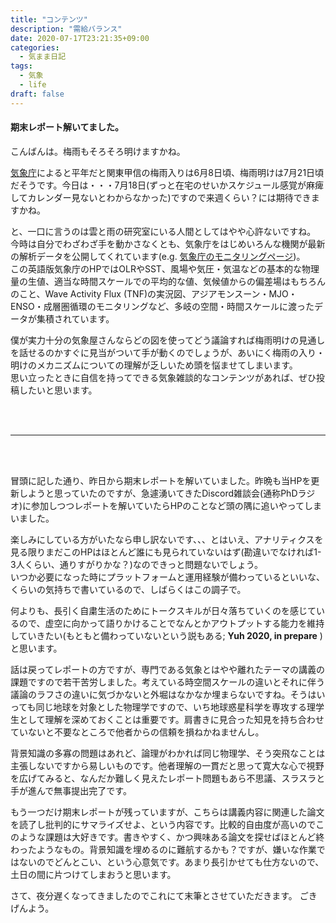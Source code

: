 ```yaml
---
title: "コンテンツ"
description: "需給バランス"
date: 2020-07-17T23:21:35+09:00
categories:
  - 気まま日記
tags:
  - 気象
  - life
draft: false
---
```


#### 期末レポート解いてました。

こんばんは。梅雨もそろそろ明けますかね。

[気象庁](https://www.data.jma.go.jp/fcd/yoho/baiu/sokuhou_baiu.html)によると平年だと関東甲信の梅雨入りは6月8日頃、梅雨明けは7月21日頃だそうです。今日は・・・7月18日(ずっと在宅のせいかスケジュール感覚が麻痺してカレンダー見ないとわからなかった)ですので来週くらい？には期待できますかね。
<!--more-->
と、一口に言うのは雲と雨の研究室にいる人間としてはやや心許ないですね。  
今時は自分でわざわざ手を動かさなくとも、気象庁をはじめいろんな機関が最新の解析データを公開してくれています(e.g. [気象庁のモニタリングページ](https://ds.data.jma.go.jp/tcc/tcc/products/clisys/index.html]))。  
この英語版気象庁のHPではOLRやSST、風場や気圧・気温などの基本的な物理量の生値、適当な時間スケールでの平均的な値、気候値からの偏差場はもちろんのこと、Wave Activity Flux (TNF)の実況図、アジアモンスーン・MJO・ENSO・成層圏循環のモニタリングなど、多岐の空間・時間スケールに渡ったデータが集積されています。  

僕が実力十分の気象屋さんならどの図を使ってどう議論すれば梅雨明けの見通しを話せるのかすぐに見当がついて手が動くのでしょうが、あいにく梅雨の入り・明けのメカニズムについての理解が乏しいため頭を悩ませてしまいます。  
思い立ったときに自信を持ってできる気象雑談的なコンテンツがあれば、ぜひ投稿したいと思います。

<br><br>

---

<br><br>

冒頭に記した通り、昨日から期末レポートを解いていました。昨晩も当HPを更新しようと思っていたのですが、急遽湧いてきたDiscord雑談会(通称PhDラジオ)に参加しつつレポートを解いていたらHPのことなど頭の隅に追いやってしまいました。

楽しみにしている方がいたなら申し訳ないです、、、とはいえ、アナリティクスを見る限りまだこのHPはほとんど誰にも見られていないはず(勘違いでなければ1-3人くらい、通りすがりかな？)なのできっと問題ないでしょう。  
いつか必要になった時にプラットフォームと運用経験が備わっているといいな、くらいの気持ちで書いているので、しばらくはこの調子で。  

何よりも、長引く自粛生活のためにトークスキルが日々落ちていくのを感じているので、虚空に向かって語りかけることでなんとかアウトプットする能力を維持していきたい(もともと備わっていないという説もある; **Yuh 2020, in prepare** )と思います。

話は戻ってレポートの方ですが、専門である気象とはやや離れたテーマの講義の課題ですので若干苦労しました。考えている時空間スケールの違いとそれに伴う議論のラフさの違いに気づかないと外堀はなかなか埋まらないですね。そうはいっても同じ地球を対象とした物理学ですので、いち地球惑星科学を専攻する理学生として理解を深めておくことは重要です。肩書きに見合った知見を持ち合わせていないと不要なところで他者からの信頼を損ねかねませんし。

背景知識の多寡の問題はあれど、論理がわかれば同じ物理学、そう突飛なことは主張しないですから易しいものです。他者理解の一貫だと思って寛大な心で視野を広げてみると、なんだか難しく見えたレポート問題もあら不思議、スラスラと手が進んで無事提出完了です。

もう一つだけ期末レポートが残っていますが、こちらは講義内容に関連した論文を読了し批判的にサマライズせよ、という内容です。比較的自由度が高いのでこのような課題は大好きです。書きやすく、かつ興味ある論文を探せばほとんど終わったようなもの。背景知識を埋めるのに難航するかも？ですが、嫌いな作業ではないのでどんとこい、という心意気です。あまり長引かせても仕方ないので、土日の間に片つけてしまおうと思います。

さて、夜分遅くなってきましたのでこれにて末筆とさせていただきます。
ごきげんよう。
